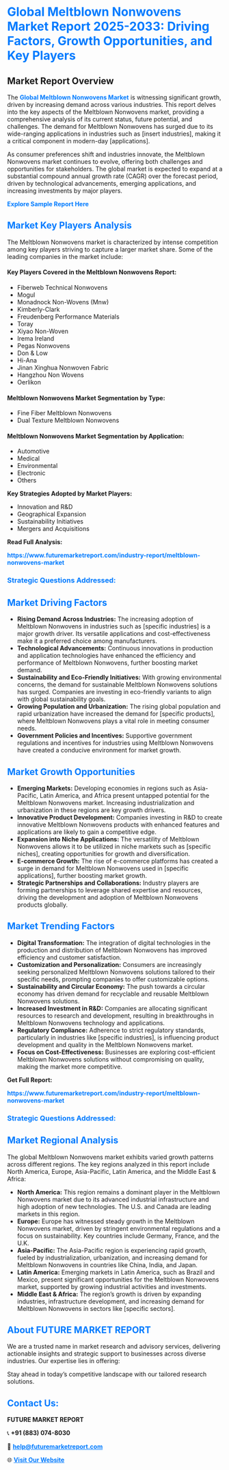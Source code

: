 <h1 style="color: #007BFF;">Global Meltblown Nonwovens Market Report 2025-2033: Driving Factors, Growth Opportunities, and Key Players</h1>

<section id="overview">
<h2>Market Report Overview</h2>
<p>The <a href="https://www.futuremarketreport.com/industry-report/meltblown-nonwovens-market" style="color: #007BFF; text-decoration: none;"><strong>Global Meltblown Nonwovens Market</strong></a> is witnessing significant growth, driven by increasing demand across various industries. This report delves into the key aspects of the Meltblown Nonwovens market, providing a comprehensive analysis of its current status, future potential, and challenges. The demand for Meltblown Nonwovens has surged due to its wide-ranging applications in industries such as [insert industries], making it a critical component in modern-day [applications].</p>
<p>As consumer preferences shift and industries innovate, the Meltblown Nonwovens market continues to evolve, offering both challenges and opportunities for stakeholders. The global market is expected to expand at a substantial compound annual growth rate (CAGR) over the forecast period, driven by technological advancements, emerging applications, and increasing investments by major players.</p>
</section>

<section id="overview">
<p><a href="https://www.futuremarketreport.com/request-sample/reportId=29901" style="color: #007BFF; text-decoration: none;"><strong>Explore Sample Report Here</strong></a></p>
</section>

<section id="key-players">
<h2 style="color: #007BFF;">Market Key Players Analysis</h2>
<p>The Meltblown Nonwovens market is characterized by intense competition among key players striving to capture a larger market share. Some of the leading companies in the market include:</p>
<h4>Key Players Covered in the Meltblown Nonwovens Report:</h4>
<ul><li>Fiberweb Technical Nonwovens</li><li>Mogul</li><li>Monadnock Non-Wovens (Mnw)</li><li>Kimberly-Clark</li><li>Freudenberg Performance Materials</li><li>Toray</li><li>Xiyao Non-Woven</li><li>Irema Ireland</li><li>Pegas Nonwovens</li><li>Don &amp; Low</li><li>Hi-Ana</li><li>Jinan Xinghua Nonwoven Fabric</li><li>Hangzhou Non Wovens</li><li>Oerlikon</li></ul>
<h4>Meltblown Nonwovens Market Segmentation by Type:</h4>
<ul><li>Fine Fiber Meltblown Nonwovens</li><li>Dual Texture Meltblown Nonwovens</li></ul>

<h4>Meltblown Nonwovens Market Segmentation by Application:</h4>
<ul><li>Automotive</li><li>Medical</li><li>Environmental</li><li>Electronic</li><li>Others</li></ul>
<p><strong>Key Strategies Adopted by Market Players:</strong></p>
<ul>
<li>Innovation and R&D</li>
<li>Geographical Expansion</li>
<li>Sustainability Initiatives</li>
<li>Mergers and Acquisitions</li>
</ul>
</section>

<section>
<p><strong>Read Full Analysis: </strong></p><a href="https://www.futuremarketreport.com/industry-report/meltblown-nonwovens-market" style="color: #007BFF; text-decoration: none;"><strong>https://www.futuremarketreport.com/industry-report/meltblown-nonwovens-market</strong></a>
<h3 style="color: #007BFF;">Strategic Questions Addressed:</h3>
</section>

<section id="driving-factors">
<h2 style="color: #007BFF;">Market Driving Factors</h2>
<ul>
<li><strong>Rising Demand Across Industries:</strong> The increasing adoption of Meltblown Nonwovens in industries such as [specific industries] is a major growth driver. Its versatile applications and cost-effectiveness make it a preferred choice among manufacturers.</li>
<li><strong>Technological Advancements:</strong> Continuous innovations in production and application technologies have enhanced the efficiency and performance of Meltblown Nonwovens, further boosting market demand.</li>
<li><strong>Sustainability and Eco-Friendly Initiatives:</strong> With growing environmental concerns, the demand for sustainable Meltblown Nonwovens solutions has surged. Companies are investing in eco-friendly variants to align with global sustainability goals.</li>
<li><strong>Growing Population and Urbanization:</strong> The rising global population and rapid urbanization have increased the demand for [specific products], where Meltblown Nonwovens plays a vital role in meeting consumer needs.</li>
<li><strong>Government Policies and Incentives:</strong> Supportive government regulations and incentives for industries using Meltblown Nonwovens have created a conducive environment for market growth.</li>
</ul>
</section>

<section id="growth-opportunities">
<h2 style="color: #007BFF;">Market Growth Opportunities</h2>
<ul>
<li><strong>Emerging Markets:</strong> Developing economies in regions such as Asia-Pacific, Latin America, and Africa present untapped potential for the Meltblown Nonwovens market. Increasing industrialization and urbanization in these regions are key growth drivers.</li>
<li><strong>Innovative Product Development:</strong> Companies investing in R&D to create innovative Meltblown Nonwovens products with enhanced features and applications are likely to gain a competitive edge.</li>
<li><strong>Expansion into Niche Applications:</strong> The versatility of Meltblown Nonwovens allows it to be utilized in niche markets such as [specific niches], creating opportunities for growth and diversification.</li>
<li><strong>E-commerce Growth:</strong> The rise of e-commerce platforms has created a surge in demand for Meltblown Nonwovens used in [specific applications], further boosting market growth.</li>
<li><strong>Strategic Partnerships and Collaborations:</strong> Industry players are forming partnerships to leverage shared expertise and resources, driving the development and adoption of Meltblown Nonwovens products globally.</li>
</ul>
</section>

<section id="trending-factors">
<h2 style="color: #007BFF;">Market Trending Factors</h2>
<ul>
<li><strong>Digital Transformation:</strong> The integration of digital technologies in the production and distribution of Meltblown Nonwovens has improved efficiency and customer satisfaction.</li>
<li><strong>Customization and Personalization:</strong> Consumers are increasingly seeking personalized Meltblown Nonwovens solutions tailored to their specific needs, prompting companies to offer customizable options.</li>
<li><strong>Sustainability and Circular Economy:</strong> The push towards a circular economy has driven demand for recyclable and reusable Meltblown Nonwovens solutions.</li>
<li><strong>Increased Investment in R&D:</strong> Companies are allocating significant resources to research and development, resulting in breakthroughs in Meltblown Nonwovens technology and applications.</li>
<li><strong>Regulatory Compliance:</strong> Adherence to strict regulatory standards, particularly in industries like [specific industries], is influencing product development and quality in the Meltblown Nonwovens market.</li>
<li><strong>Focus on Cost-Effectiveness:</strong> Businesses are exploring cost-efficient Meltblown Nonwovens solutions without compromising on quality, making the market more competitive.</li>
</ul>
</section>

<section>
<p><strong>Get Full Report: </strong></p><a href="https://www.futuremarketreport.com/industry-report/meltblown-nonwovens-market" style="color: #007BFF; text-decoration: none;"><strong>https://www.futuremarketreport.com/industry-report/meltblown-nonwovens-market</strong></a>
<h3 style="color: #007BFF;">Strategic Questions Addressed:</h3>
</section>


<section id="regional-analysis">
<h2 style="color: #007BFF;">Market Regional Analysis</h2>
<p>The global Meltblown Nonwovens market exhibits varied growth patterns across different regions. The key regions analyzed in this report include North America, Europe, Asia-Pacific, Latin America, and the Middle East & Africa:</p>
<ul>
<li><strong>North America:</strong> This region remains a dominant player in the Meltblown Nonwovens market due to its advanced industrial infrastructure and high adoption of new technologies. The U.S. and Canada are leading markets in this region.</li>
<li><strong>Europe:</strong> Europe has witnessed steady growth in the Meltblown Nonwovens market, driven by stringent environmental regulations and a focus on sustainability. Key countries include Germany, France, and the U.K.</li>
<li><strong>Asia-Pacific:</strong> The Asia-Pacific region is experiencing rapid growth, fueled by industrialization, urbanization, and increasing demand for Meltblown Nonwovens in countries like China, India, and Japan.</li>
<li><strong>Latin America:</strong> Emerging markets in Latin America, such as Brazil and Mexico, present significant opportunities for the Meltblown Nonwovens market, supported by growing industrial activities and investments.</li>
<li><strong>Middle East & Africa:</strong> The region’s growth is driven by expanding industries, infrastructure development, and increasing demand for Meltblown Nonwovens in sectors like [specific sectors].</li>
</ul>
</section>

<footer>
<h2 style="color: #007BFF;">About FUTURE MARKET REPORT</h2>
<p>We are a trusted name in market research and advisory services, delivering actionable insights and strategic support to businesses across diverse industries. Our expertise lies in offering:</p>

<p>Stay ahead in today’s competitive landscape with our tailored research solutions.</p>

<h2 style="color: #007BFF;">Contact Us:</h2>
<p><strong>FUTURE MARKET REPORT</strong></p>
<p>📞 <strong>+91 (883) 074-8030</strong></p>
<p>📧 <strong><a href="mailto:help@futuremarketreport.com" style="color: #007BFF;">help@futuremarketreport.com</a></strong></p>
<p>🌐 <strong><a href="https://www.futuremarketreport.com/" style="color: #007BFF;">Visit Our Website</a></strong></p>
</footer>